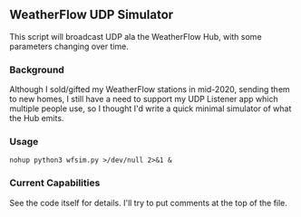 ## WeatherFlow UDP Simulator

This script will broadcast UDP ala the WeatherFlow Hub, with some parameters changing over time.

### Background

Although I sold/gifted my WeatherFlow stations in mid-2020, sending them to new homes, I still have a need to support my UDP Listener app which multiple people use, so I thought I'd write a quick minimal simulator of what the Hub emits.

### Usage

```
nohup python3 wfsim.py >/dev/null 2>&1 & 
```

### Current Capabilities

See the code itself for details.  I'll try to put comments at the top of the file.

